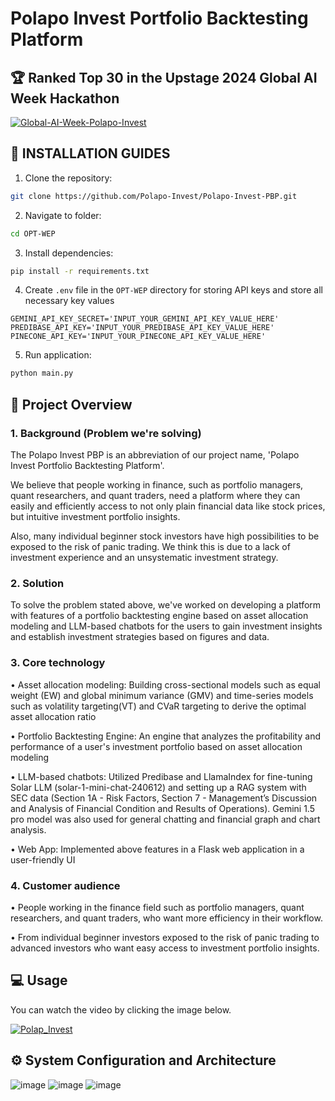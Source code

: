 # Polapo Invest Portfolio Backtesting Platform

## 🏆 Ranked Top 30 in the Upstage 2024 Global AI Week Hackathon

<a href="https://i.ibb.co/4SjR0Fp/Global-AI-Week-Polapo-Invest.png"><img src="https://i.ibb.co/4SjR0Fp/Global-AI-Week-Polapo-Invest.png" alt="Global-AI-Week-Polapo-Invest" border="0"></a>

## 🔑 INSTALLATION GUIDES
1. Clone the repository:
```bash
git clone https://github.com/Polapo-Invest/Polapo-Invest-PBP.git
```
2. Navigate to folder:
```bash
cd OPT-WEP
```
3. Install dependencies:
```bash
pip install -r requirements.txt
```
4. Create `.env` file in the `OPT-WEP` directory for storing API keys and store all necessary key values
```
GEMINI_API_KEY_SECRET='INPUT_YOUR_GEMINI_API_KEY_VALUE_HERE'
PREDIBASE_API_KEY='INPUT_YOUR_PREDIBASE_API_KEY_VALUE_HERE'
PINECONE_API_KEY='INPUT_YOUR_PINECONE_API_KEY_VALUE_HERE'
```
5. Run application:
```bash
python main.py
```
## 📌 Project Overview
### 1. Background (Problem we're solving)
The Polapo Invest PBP is an abbreviation of our project name, 'Polapo Invest Portfolio Backtesting Platform'.

We believe that people working in finance, such as portfolio managers, quant researchers, and quant traders, need a platform where they can easily and efficiently access to not only plain financial data like stock prices, but intuitive investment portfolio insights.

Also, many individual beginner stock investors have high possibilities to be exposed to the risk of panic trading. We think this is due to a lack of investment experience and an unsystematic investment strategy.

### 2. Solution
To solve the problem stated above, we've worked on developing a platform with features of a portfolio backtesting engine based on asset allocation modeling and LLM-based chatbots for the users to gain investment insights and establish investment strategies based on figures and data.

### 3. Core technology
• Asset allocation modeling: Building cross-sectional models such as equal weight (EW) and global minimum variance (GMV) and time-series models such as volatility targeting(VT) and CVaR targeting to derive the optimal asset allocation ratio

• Portfolio Backtesting Engine: An engine that analyzes the profitability and performance of a user's investment portfolio based on asset allocation modeling

• LLM-based chatbots: Utilized Predibase and LlamaIndex for fine-tuning Solar LLM (solar-1-mini-chat-240612) and setting up a RAG system with SEC data (Section 1A - Risk Factors, Section 7 - Management’s Discussion and Analysis of Financial Condition and Results of Operations). Gemini 1.5 pro model was also used for general chatting and financial graph and chart analysis.

• Web App: Implemented above features in a Flask web application in a user-friendly UI

### 4. Customer audience
• People working in the finance field such as portfolio managers, quant researchers, and quant traders, who want more efficiency in their workflow.

• From individual beginner investors exposed to the risk of panic trading to advanced investors who want easy access to investment portfolio insights.

## 💻 Usage

You can watch the video by clicking the image below.

[<img src="https://i.ibb.co/6XKYp6X/image.png" alt="Polap_Invest"/>](https://youtu.be/CAy_eMLIP4Y)

## ⚙️ System Configuration and Architecture
![image](https://i.ibb.co/LYM1Vds/image.png)
![image](https://i.ibb.co/Rg9DYmQ/image.png)
![image](https://i.ibb.co/g38s0By/image.png)
